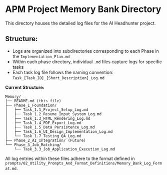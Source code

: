 # APM Project Memory Bank Directory

This directory houses the detailed log files for the AI Headhunter project.

## Structure:

- Logs are organized into subdirectories corresponding to each Phase in the `Implementation_Plan.md`
- Within each phase directory, individual `.md` files capture logs for specific tasks
- Each task log file follows the naming convention: `Task_[Task_ID]_[Short_Description]_Log.md`

**Current Structure:**
```
Memory/
├── README.md (this file)
├── Phase_1_Foundation/
│   ├── Task_1.1_Project_Setup_Log.md
│   ├── Task_1.2_Resume_Input_System_Log.md
│   ├── Task_1.3_HTML_Rendering_Log.md
│   ├── Task_1.4_PDF_Export_Log.md
│   ├── Task_1.5_Data_Persistence_Log.md
│   ├── Task_1.6_UI_Design_Implementation_Log.md
│   └── Task_1.7_Testing_QA_Log.md
├── Phase_2_AI_Integration/ (Future)
└── Phase_3_Job_Matching/
    └── Task_3.3_Job_Application_Execution_Log.md
```

All log entries within these files adhere to the format defined in `prompts/02_Utility_Prompts_And_Format_Definitions/Memory_Bank_Log_Format.md`. 